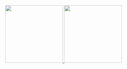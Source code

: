 
<div align="center">
  <a href="https://github.com/lucasbenattiweb">
  <img height="180em" src="https://github-readme-stats.vercel.app/api?username=lucasbenattiweb&show_icons=true&theme=dracula&include_all_commits=true&count_private=true"/>
  <img height="180em" src="https://github-readme-stats.vercel.app/api/top-langs/?username=lucasbenattiwebi&layout=compact&langs_count=7&theme=dracula"/>
</div>

